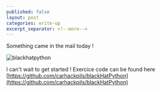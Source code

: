 ```yaml
---
published: false
layout: post
categories: write-up
excerpt_separator: <!--more-->
---
```

Something came in the mail today !

![blackhatpython]({{site.baseurl}}/images/blackhatpython.jpg)

I can't wait to get started ! 
Exercice code can be found here [https://github.com/carhackpils/blackHatPython](https://github.com/carhackpils/blackHatPython)
<!--more-->
